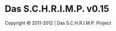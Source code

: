 Das S.C.H.R.I.M.P. v0.15
========================








Copyright © 2011-2012 | Das S.C.H.R.I.M.P. Project